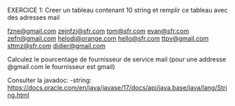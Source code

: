 EXERCICE 1:
Creer un tableau contenant 10 string et remplir ce tableau avec des adresses mail

fzne@gmail.com
zejnfzj@sfr.com
tom@sfr.com
evan@sfr.com
zefn@gmail.com
helodi@orange.com
hello@sfr.com
ttpv@gmail.com
sttmz@sfr.com
didier@gmail.com


Calculez le pourcentage de fournisseur de service mail (pour une addresse @gmail.com le fournisseur est gmail)

Consulter la javadoc: 
-string: https://docs.oracle.com/en/java/javase/17/docs/api/java.base/java/lang/String.html

